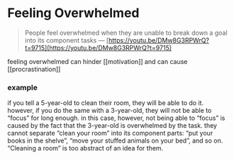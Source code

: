 # Feeling Overwhelmed

> People feel overwhelmed when they are unable to break down a goal into its component tasks &mdash; [https://youtu.be/DMw8G3RPWrQ?t=9715](https://youtu.be/DMw8G3RPWrQ?t=9715)

feeling overwhelmed can hinder [[motivation]] and can cause [[procrastination]]

### example

if you tell a 5-year-old to clean their room, they will be able to do it. however, if you do the same with a 3-year-old, they will not be able to “focus” for long enough. in this case, however, not being able to “focus” is caused by the fact that the 3-year-old is overwhelmed by the task. they cannot separate “clean your room” into its component parts: “put your books in the shelve”, “move your stuffed animals on your bed”, and so on. “Cleaning a room” is too abstract of an idea for them.
